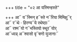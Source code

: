 +++
title = "०२ आ यस्मिन्हस्ते"

+++
आ᳓ य᳓स्मिन् ह᳓स्ते न᳓रिया मिमिक्षु᳓र्  
आ᳓ र᳓थे · हिरण्य᳓ये रथेष्ठाः᳓  
आ᳓ रश्म᳓यो ग᳓भस्तियो स्थूर᳓योर्  
आ᳓ध्वन्न् अ᳓श्वासो वृ᳓षणो युजानाः᳓